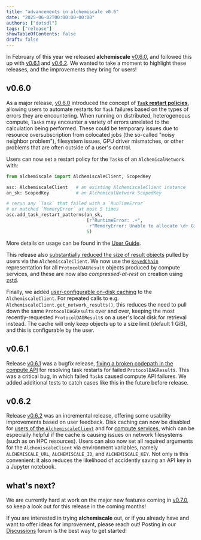 ```yaml
---
title: "advancements in alchemiscale v0.6"
date: "2025-06-02T00:00:00-00:00"
authors: ["dotsdl"]
tags: ["release"]
showTableOfContents: false
draft: false
---
```


In February of this year we released **alchemiscale** [v0.6.0](https://github.com/OpenFreeEnergy/alchemiscale/releases/tag/v0.6.0), and followed this up with [v0.6.1](https://github.com/OpenFreeEnergy/alchemiscale/releases/tag/v0.6.1) and [v0.6.2](https://github.com/OpenFreeEnergy/alchemiscale/releases/tag/v0.6.2).
We wanted to take a moment to highlight these releases, and the improvements they bring for users!


## v0.6.0

As a major release, [v0.6.0](https://github.com/OpenFreeEnergy/alchemiscale/releases/tag/v0.6.0) introduced the concept of [**`Task` restart policies**](https://github.com/OpenFreeEnergy/alchemiscale/issues/277), allowing users to automate restarts for `Task` failures based on the types of errors they are encountering.
When running on distributed, heterogeneous compute, `Task`s may encounter a variety of errors unrelated to the calculation being performed.
These could be temporary issues due to resource oversubscription from colocated jobs (the so-called "noisy neighbor problem"), filesystem issues, GPU driver mismatches, or other problems that are often outside of a user's control.

Users can now set a restart policy for the `Task`s of an `AlchemicalNetwork` with:

```python
from alchemiscale import AlchemiscaleClient, ScopedKey

asc: AlchemiscaleClient   # an existing AlchemiscaleClient instance
an_sk: ScopedKey          # an AlchemicalNetwork ScopedKey

# rerun any `Task` that failed with a `RunTimeError`
# or matched `MemoryError` at most 5 times
asc.add_task_restart_patterns(an_sk,
                              [r"RuntimeError: .+",
                               r"MemoryError: Unable to allocate \d+ GiB"],
                              5)

```

More details on usage can be found in the [User Guide](https://docs.alchemiscale.org/en/latest/user_guide.html#re-running-errored-tasks-with-task-restart-patterns).

This release also [substantially reduced the size of result objects](https://github.com/OpenFreeEnergy/alchemiscale/issues/220) pulled by users via the `AlchemiscaleClient`.
We now use the [`KeyedChain`](https://gufe.openfree.energy/en/stable/concepts/tokenizables.html#d-keyed-chain) representation for all `ProtocolDAGResult` objects produced by compute services, and these are now also *compressed-at-rest* on creation using [zstd](https://en.wikipedia.org/wiki/Zstd).

Finally, we added [user-configurable on-disk caching](https://github.com/OpenFreeEnergy/alchemiscale/issues/58) to the `AlchemiscaleClient`.
For repeated calls to e.g. `AlchemiscaleClient.get_network_results()`, this reduces the need to pull down the same `ProtocolDAGResult`s over and over, keeping the most recently-requested `ProtocolDAGResult`s on a user's local disk for retrieval instead.
The cache will only keep objects up to a size limit (default 1 GiB), and this is configurable by the user.


## v0.6.1

Release [v0.6.1](https://github.com/OpenFreeEnergy/alchemiscale/releases/tag/v0.6.1) was a bugfix release, [fixing a broken codepath in the compute API](https://github.com/OpenFreeEnergy/alchemiscale/pull/370) for resolving task restarts for failed `ProtocolDAGResult`s.
This was a critical bug, in which failed `Task`s caused compute API failures.
We added additional tests to catch cases like this in the future before release.


## v0.6.2

Release [v0.6.2](https://github.com/OpenFreeEnergy/alchemiscale/releases/tag/v0.6.2) was an incremental release, offering some usability improvements based on user feedback.
Disk caching can now be disabled for [users of the `AlchemiscaleClient`](https://github.com/OpenFreeEnergy/alchemiscale/issues/366) and for [compute services](https://github.com/OpenFreeEnergy/alchemiscale/pull/392), which can be especially helpful if the cache is causing issues on network filesystems (such as on HPC resources).
Users can also now set all required arguments for the `AlchemiscaleClient` via environment variables, namely `ALCHEMISCALE_URL`, `ALCHEMISCALE_ID`, and `ALCHEMISCALE_KEY`.
Not only is this convenient: it also reduces the likelihood of accidently saving an API key in a Jupyter notebook.

## what's next?

We are currently hard at work on the major new features coming in [v0.7.0](https://github.com/OpenFreeEnergy/alchemiscale/milestone/11), so keep a look out for this release in the coming months!

If you are interested in trying **alchemiscale** out, or if you already have and want to offer ideas for improvement, please reach out!
Posting in our [Discussions](https://github.com/OpenFreeEnergy/alchemiscale/discussions) forum is the best way to get started!
